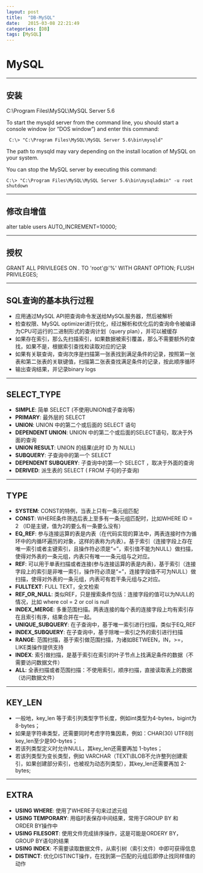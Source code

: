```yaml
---
layout: post
title:  "DB-MySQL"
date:   2015-03-08 22:21:49
categories: [DB]
tags: [MySQL]
---
```


# MySQL

------------
## 安装

C:\Program Files\MySQL\MySQL Server 5.6

To start the mysqld server from the command line, you should start a console window (or “DOS window”) and enter this command:

``
C:\> "C:\Program Files\MySQL\MySQL Server 5.6\bin\mysqld"``

The path to mysqld may vary depending on the install location of MySQL on your system.

You can stop the MySQL server by executing this command:

``
C:\> "C:\Program Files\MySQL\MySQL Server 5.6\bin\mysqladmin" -u root shutdown
``

------------
## 修改自增值

alter table users AUTO_INCREMENT=10000;


-------------
## 授权

GRANT ALL PRIVILEGES ON *.* TO 'root'@'%' WITH GRANT OPTION;
FLUSH PRIVILEGES;

-------------
## SQL查询的基本执行过程

- 应用通过MySQL API把查询命令发送给MySQL服务器，然后被解析
- 检查权限、MySQL optimizer进行优化，经过解析和优化后的查询命令被编译为CPU可运行的二进制形式的查询计划（query plan），并可以被缓存
- 如果存在索引，那么先扫描索引，如果数据被索引覆盖，那么不需要额外的查找，如果不是，根据索引查找和读取对应的记录
- 如果有关联查询，查询次序是扫描第一张表找到满足条件的记录，按照第一张表和第二张表的关联键值，扫描第二张表查找满足条件的记录，按此顺序循环
- 输出查询结果，并记录binary logs



-------------
## SELECT_TYPE

- **SIMPLE**: 简单 SELECT (不使用UNION或子查询等)
- **PRIMARY**: 最外层的 SELECT
- **UNION**: UNION 中的第二个或后面的 SELECT 语句
- **DEPENDENT UNION**: UNION 中的第二个或后面的SELECT语句，取决于外面的查询
- **UNION RESULT**: UNION 的结果(此时 ID 为 NULL)
- **SUBQUERY**: 子查询中的第一个 SELECT
- **DEPENDENT SUBQUERY**: 子查询中的第一个 SELECT ，取决于外面的查询
- **DERIVED**: 派生表的 SELECT ( FROM 子句的子查询)


-------------
## TYPE

- **SYSTEM**: CONST的特例，当表上只有一条元组匹配
- **CONST**: WHERE条件筛选后表上至多有一条元组匹配时，比如WHERE ID = 2 （ID是主键，值为2的要么有一条要么没有）
- **EQ_REF**: 参与连接运算的表是内表（在代码实现的算法中，两表连接时作为循环中的内循环遍历的对象，这样的表称为内表）。基于索引（连接字段上存在唯一索引或者主键索引，且操作符必须是“=”，索引值不能为NULL）做扫描，使得对外表的一条元组，内表只有唯一一条元组与之对应。
- **REF**: 可以用于单表扫描或者连接(参与连接运算的表是内表)，基于索引（连接字段上的索引是非唯一索引，操作符必须是“=”，连接字段值不可为NULL）做扫描，使得对外表的一条元组，内表可有若干条元组与之对应。
- **FULLTEXT**: FULL TEXT，全文检索
- **REF_OR_NULL**: 类似REF，只是搜索条件包括：连接字段的值可以为NULL的情况，比如 where col = 2 or col is null
- **INDEX_MERGE**: 多重范围扫描。两表连接的每个表的连接字段上均有索引存在且索引有序，结果合并在一起。
- **UNIQUE_SUBQUERY**: 在子查询中，基于唯一索引进行扫描，类似于EQ_REF
- **INDEX_SUBQUERY**: 在子查询中，基于除唯一索引之外的索引进行扫描
- **RANGE**: 范围扫描，基于索引做范围扫描，为诸如BETWEEN，IN，>=，LIKE类操作提供支持
- **INDEX**: 索引做扫描，是基于索引在索引的叶子节点上找满足条件的数据（不需要访问数据文件）
- **ALL**: 全表扫描或者范围扫描：不使用索引，顺序扫描，直接读取表上的数据（访问数据文件）


-------------
## KEY_LEN

- 一般地，key_len 等于索引列类型字节长度，例如int类型为4-bytes，bigint为8-bytes；
- 如果是字符串类型，还需要同时考虑字符集因素，例如：CHAR(30) UTF8则key_len至少是90-bytes；
- 若该列类型定义时允许NULL，其key_len还需要再加 1-bytes；
- 若该列类型为变长类型，例如 VARCHAR（TEXT\BLOB不允许整列创建索引，如果创建部分索引，也被视为动态列类型），其key_len还需要再加 2-bytes;


-------------
## EXTRA

- **USING WHERE**: 使用了WHERE子句来过滤元组
- **USING TEMPORARY**: 用临时表保存中间结果，常用于GROUP BY 和 ORDER BY操作中
- **USING FILESORT**: 使用文件完成排序操作，这是可能是ORDERY BY，GROUP BY语句的结果
- **USING INDEX**: 不需要读取数据文件，从索引树（索引文件）中即可获得信息
- **DISTINCT**: 优化DISTINCT操作，在找到第一匹配的元组后即停止找同样值的动作

